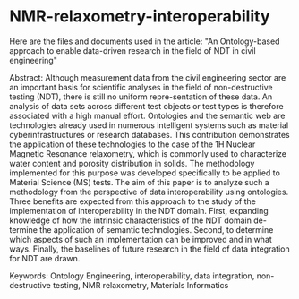 # NMR-relaxometry-interoperability
Here are the files and documents used in the article: "An Ontology-based approach to enable data-driven research in the field of NDT in civil engineering"

Abstract: Although measurement data from the civil engineering sector are an important basis for scientific analyses in the field of non-destructive testing (NDT), there is still no uniform repre-sentation of these data. An analysis of data sets across different test objects or test types is therefore associated with a high manual effort. Ontologies and the semantic web are technologies already used in numerous intelligent systems such as material cyberinfrastructures or research databases. This contribution demonstrates the application of these technologies to the case of the 1H Nuclear Magnetic Resonance relaxometry, which is commonly used to characterize water content and porosity distribution in solids. The methodology implemented for this purpose was developed specifically to be applied to Material Science (MS) tests. The aim of this paper is to analyze such a methodology from the perspective of data interoperability using ontologies. Three benefits are expected from this approach to the study of the implementation of interoperability in the NDT domain. First, expanding knowledge of how the intrinsic characteristics of the NDT domain de-termine the application of semantic technologies. Second, to determine which aspects of such an implementation can be improved and in what ways. Finally, the baselines of future research in the field of data integration for NDT are drawn.

Keywords: Ontology Engineering, interoperability, data integration, non-destructive testing, NMR relaxometry, Materials Informatics

